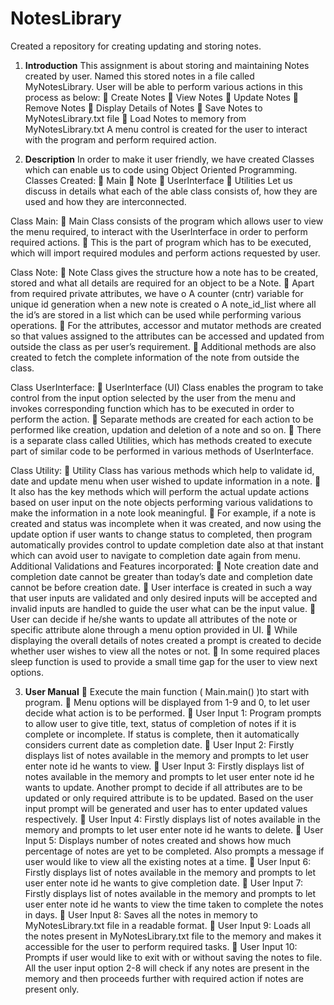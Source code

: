 # NotesLibrary
Created a repository for creating updating and storing notes.
1.	**Introduction**
This assignment is about storing and maintaining Notes created by user. Named this stored notes in a file called MyNotesLibrary.
User will be able to perform various actions in this process as below:
	Create Notes
	View Notes
	Update Notes
	Remove Notes
	Display Details of Notes
	Save Notes to MyNotesLibrary.txt file
	Load Notes to memory from MyNotesLibrary.txt
A menu control is created for the user to interact with the program and perform required action.

2.	**Description**
In order to make it user friendly, we have created Classes which can enable us to code using Object Oriented Programming.
Classes Created:
	Main
	Note
	UserInterface
	Utilities
Let us discuss in details what each of the able class consists of, how they are used and how they are interconnected.

Class Main:
	Main Class consists of the program which allows user to view the menu required, to interact with the UserInterface in order to perform required actions.
	This is the part of program which has to be executed, which will import required modules and perform actions requested by user.  

Class Note:
	Note Class gives the structure how a note has to be created, stored and what all details are required for an object to be a Note.
	Apart from required private attributes, we have 
o	A counter (cntr) variable for unique id generation when a new note is created
o	A note_id_list where all the id’s are stored in a list which can be used while performing various operations.
	For the attributes, accessor and mutator methods are created so that values assigned to the attributes can be accessed and updated from outside the class as per user’s requirement.
	Additional methods are also created to fetch the complete information of the note from outside the class.

Class UserInterface:
	UserInterface (UI) Class enables the program to take control from the input option selected by the user from the menu and invokes corresponding function which has to be executed in order to perform the action.
	Separate methods are created for each action to be performed like creation, updation and deletion of a note and so on.
	There is a separate class called Utilities, which has methods created to execute part of similar code to be performed in various methods of UserInterface.

Class Utility:
	Utility Class has various methods which help to validate id, date and update menu when user wished to update information in a note.
	It also has the key methods which will perform the actual update actions based on user input on the note objects performing various validations to make the information in a note look meaningful.
	For example, if a note is created and status was incomplete when it was created, and now using the update option if user wants to change status to completed, then program automatically provides control to update completion date also at that instant which can avoid user to navigate to completion date again from menu.
Additional Validations and Features incorporated:
	Note creation date and completion date cannot be greater than today’s date and completion date cannot be before creation date.
	User interface is created in such a way that user inputs are validated and only desired inputs will be accepted and invalid inputs are handled to guide the user what can be the input value.
	User can decide if he/she wants to update all attributes of the note or specific attribute alone through a menu option provided in UI.
	While displaying the overall details of notes created a prompt is created to decide whether user wishes to view all the notes or not.
	In some required places sleep function is used to provide a small time gap for the user to view next options.

3.	**User Manual**
	Execute the main function ( Main.main() )to start with program.
	Menu options will be displayed from 1-9 and 0, to let user decide what action is to be performed.
	User Input 1: Program prompts to allow user to give title, text, status of completion of notes if it is complete or incomplete. If status is complete, then it automatically considers current date as completion date.
	User Input 2: Firstly displays list of notes available in the memory and prompts to let user enter note id he wants to view.
	User Input 3: Firstly displays list of notes available in the memory and prompts to let user enter note id he wants to update. Another prompt to decide if all attributes are to be updated or only required attribute is to be updated. Based on the user input prompt will be generated and user has to enter updated values respectively.
	User Input 4: Firstly displays list of notes available in the memory and prompts to let user enter note id he wants to delete.
	User Input 5: Displays number of notes created and shows how much percentage of notes are yet to be completed. Also prompts a message if user would like to view all the existing notes at a time.
	User Input 6: Firstly displays list of notes available in the memory and prompts to let user enter note id he wants to give completion date.
	User Input 7: Firstly displays list of notes available in the memory and prompts to let user enter note id he wants to view the time taken to complete the notes in days.
	User Input 8: Saves all the notes in memory to MyNotesLibrary.txt file in a readable format.
	User Input 9: Loads all the notes present in MyNotesLibrary.txt file to the memory and makes it accessible for the user to perform required tasks.
	User Input 10: Prompts if user would like to exit with or without saving the notes to file.
All the user input option 2-8 will check if any notes are present in the memory and then proceeds further with required action if notes are present only.
